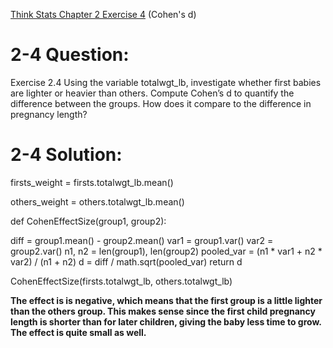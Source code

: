 [Think Stats Chapter 2 Exercise 4](http://greenteapress.com/thinkstats2/html/thinkstats2003.html#toc24) (Cohen's d)
                                   
# 2-4 Question:
                                   
Exercise 2.4 Using the variable totalwgt_lb, investigate whether first babies
are lighter or heavier than others. Compute Cohen’s d to quantify the
difference between the groups. How does it compare to the difference in
pregnancy length?                               

# 2-4 Solution:
                                   

firsts_weight = firsts.totalwgt_lb.mean()

others_weight = others.totalwgt_lb.mean()

def CohenEffectSize(group1, group2):

  diff = group1.mean() - group2.mean()
  var1 = group1.var()
  var2 = group2.var()
  n1, n2 = len(group1), len(group2)
  pooled_var = (n1 * var1 + n2 * var2) / (n1 + n2)
  d = diff / math.sqrt(pooled_var)
  return d
                                   
                                   
CohenEffectSize(firsts.totalwgt_lb, others.totalwgt_lb)                                   

__The effect is is negative, which means that the first group is a little lighter than the others group. This makes sense since the first child pregnancy length is shorter than for later children, giving the baby less time to grow. The effect is quite small as well.__
                                   
                                   
                                   
                                   
                                   
                                   
                                   
                                   
                                   
                                   
